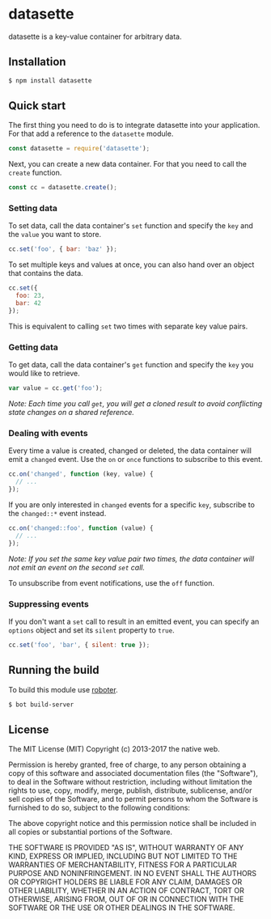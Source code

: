 # datasette

datasette is a key-value container for arbitrary data.

## Installation

```bash
$ npm install datasette
```

## Quick start

The first thing you need to do is to integrate datasette into your application. For that add a reference to the `datasette` module.

```javascript
const datasette = require('datasette');
```

Next, you can create a new data container. For that you need to call the `create` function.

```javascript
const cc = datasette.create();
```

### Setting data

To set data, call the data container's `set` function and specify the `key` and the `value` you want to store.

```javascript
cc.set('foo', { bar: 'baz' });
```

To set multiple keys and values at once, you can also hand over an object that contains the data.

```javascript
cc.set({
  foo: 23,
  bar: 42
});
```

This is equivalent to calling `set` two times with separate key value pairs.

### Getting data

To get data, call the data container's `get` function and specify the `key` you would like to retrieve.

```javascript
var value = cc.get('foo');
```

*Note: Each time you call `get`, you will get a cloned result to avoid conflicting state changes on a shared reference.*

### Dealing with events

Every time a value is created, changed or deleted, the data container will emit a `changed` event. Use the `on` or `once` functions to subscribe to this event.

```javascript
cc.on('changed', function (key, value) {
  // ...
});
```

If you are only interested in `changed` events for a specific `key`, subscribe to the `changed::*` event instead.

```javascript
cc.on('changed::foo', function (value) {
  // ...
});
```

*Note: If you set the same key value pair two times, the data container will not emit an event on the second `set` call.*

To unsubscribe from event notifications, use the `off` function.

### Suppressing events

If you don't want a `set` call to result in an emitted event, you can specify an `options` object and set its `silent` property to `true`.

```javascript
cc.set('foo', 'bar', { silent: true });
```

## Running the build

To build this module use [roboter](https://www.npmjs.com/package/roboter).

```bash
$ bot build-server
```

## License

The MIT License (MIT)
Copyright (c) 2013-2017 the native web.

Permission is hereby granted, free of charge, to any person obtaining a copy of this software and associated documentation files (the "Software"), to deal in the Software without restriction, including without limitation the rights to use, copy, modify, merge, publish, distribute, sublicense, and/or sell copies of the Software, and to permit persons to whom the Software is furnished to do so, subject to the following conditions:

The above copyright notice and this permission notice shall be included in all copies or substantial portions of the Software.

THE SOFTWARE IS PROVIDED "AS IS", WITHOUT WARRANTY OF ANY KIND, EXPRESS OR IMPLIED, INCLUDING BUT NOT LIMITED TO THE WARRANTIES OF MERCHANTABILITY, FITNESS FOR A PARTICULAR PURPOSE AND NONINFRINGEMENT. IN NO EVENT SHALL THE AUTHORS OR COPYRIGHT HOLDERS BE LIABLE FOR ANY CLAIM, DAMAGES OR OTHER LIABILITY, WHETHER IN AN ACTION OF CONTRACT, TORT OR OTHERWISE, ARISING FROM, OUT OF OR IN CONNECTION WITH THE SOFTWARE OR THE USE OR OTHER DEALINGS IN THE SOFTWARE.
